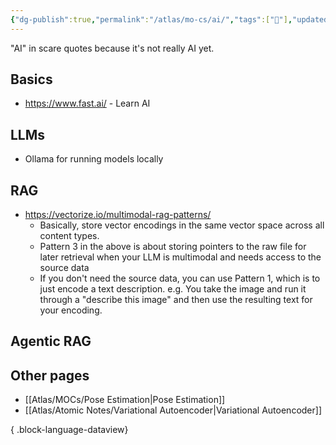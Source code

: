 ```yaml
---
{"dg-publish":true,"permalink":"/atlas/mo-cs/ai/","tags":["📍"],"updated":"2024-12-07T08:43:56.872-08:00"}
---
```


"AI" in scare quotes because it's not really AI yet.
## Basics
- https://www.fast.ai/ - Learn AI
## LLMs
- Ollama for running models locally
## RAG
- https://vectorize.io/multimodal-rag-patterns/
	- Basically, store vector encodings in the same vector space across all content types.
	- Pattern 3 in the above is about storing pointers to the raw file for later retrieval when your LLM is multimodal and needs access to the source data
	- If you don't need the source data, you can use Pattern 1, which is to just encode a text description. e.g. You take the image and run it through a "describe this image" and then use the resulting text for your encoding.
## Agentic RAG

## Other pages
- [[Atlas/MOCs/Pose Estimation\|Pose Estimation]]
- [[Atlas/Atomic Notes/Variational Autoencoder\|Variational Autoencoder]]

{ .block-language-dataview}